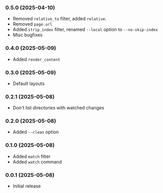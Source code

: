 ### 0.5.0 (2025-04-10)

* Removed `relative_to` filter, added `relative`.
* Removed `page.url`
* Added `strip_index` filter, renamed `--local` option to `--no-skip-index`
* Misc bugfixes

### 0.4.0 (2025-05-09)

* Added `render_content`

### 0.3.0 (2025-05-09)

* Default layouts

### 0.2.1 (2025-05-08)

* Don't list directories with watched changes

### 0.2.0 (2025-05-08)

* Added `--clean` option

### 0.1.0 (2025-05-08)

* Added `match` filter
* Added `watch` command

### 0.0.1 (2025-05-08)

* Initial release

